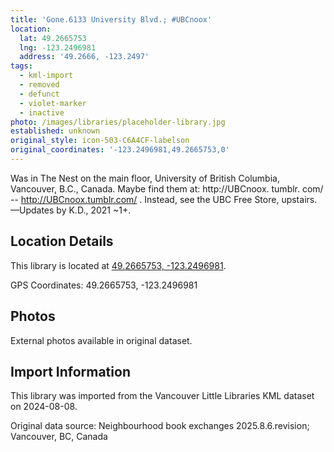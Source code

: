 ```yaml
---
title: 'Gone.6133 University Blvd.; #UBCnoox'
location:
  lat: 49.2665753
  lng: -123.2496981
  address: '49.2666, -123.2497'
tags:
  - kml-import
  - removed
  - defunct
  - violet-marker
  - inactive
photo: /images/libraries/placeholder-library.jpg
established: unknown
original_style: icon-503-C6A4CF-labelson
original_coordinates: '-123.2496981,49.2665753,0'
---
```

Was in The Nest on the main floor, University of British Columbia, Vancouver, B.C., Canada. Maybe find them at:
 http://UBCnoox. tumblr. com/ -- http://UBCnoox.tumblr.com/ .
Instead, see the UBC Free Store, upstairs.
—Updates by K.D., 2021 ~1+.

## Location Details

This library is located at [49.2665753, -123.2496981](https://www.google.com/maps?q=49.2665753,-123.2496981).

GPS Coordinates: 49.2665753, -123.2496981

## Photos

External photos available in original dataset.

## Import Information

This library was imported from the Vancouver Little Libraries KML dataset on 2024-08-08.

Original data source: Neighbourhood book exchanges 2025.8.6.revision; Vancouver, BC, Canada
